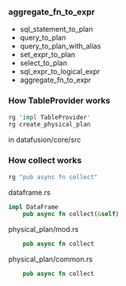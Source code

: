 
### aggregate_fn_to_expr

* sql_statement_to_plan
* query_to_plan
* query_to_plan_with_alias
* set_expr_to_plan
* select_to_plan
* sql_expr_to_logical_expr
* aggregate_fn_to_expr

### How TableProvider works

```rust
rg 'impl TableProvider'
rg create_physical_plan
```

in datafusion/core/src

### How collect works

```rust
rg "pub async fn collect"
```

dataframe.rs
```rust
impl DataFrame
    pub async fn collect(&self)
```

physical_plan/mod.rs
```rust
    pub async fn collect
```

physical_plan/common.rs
```rust
    pub async fn collect
```
